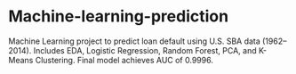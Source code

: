 # Machine-learning-prediction
Machine Learning project to predict loan default using U.S. SBA data (1962–2014). Includes EDA, Logistic Regression, Random Forest, PCA, and K-Means Clustering. Final model achieves AUC of 0.9996.
